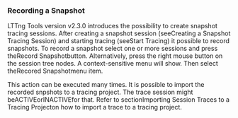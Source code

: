 ### Recording a Snapshot

LTTng Tools version v2.3.0 introduces the possibility to create snapshot tracing sessions. After creating a snapshot session (seeCreating a Snapshot Tracing Session) and starting tracing (seeStart Tracing) it possible to record snapshots. To record a snapshot select one or more sessions and press theRecord Snapshotbutton. Alternatively, press the right mouse button on the session tree nodes. A context-sensitive menu will show. Then select theRecored Snapshotmenu item.



This action can be executed many times. It is possible to import the recorded snpshots to a tracing project. The trace session might beACTIVEorINACTIVEfor that. Refer to sectionImporting Session Traces to a Tracing Projecton how to import a trace to a tracing project.